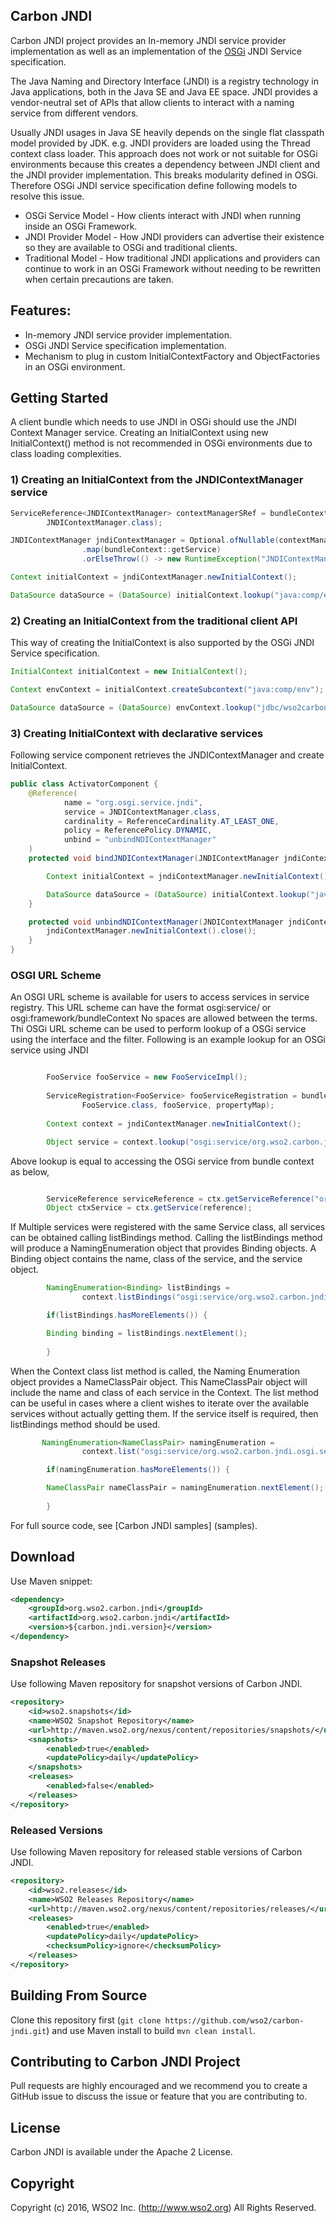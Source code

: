 ## Carbon JNDI

Carbon JNDI project provides an In-memory JNDI service provider implementation as well as an implementation of the [OSGi](https://www.osgi.org/) JNDI Service specification. 

The Java Naming and Directory Interface (JNDI) is a registry technology in Java applications, both in the Java SE and Java EE space. JNDI provides a vendor-neutral set of APIs that allow clients to interact with a naming service from different vendors.

Usually JNDI usages in Java SE heavily depends on the single flat classpath model provided by JDK. e.g. JNDI providers are loaded using the Thread context class loader. This approach does not work or not suitable for OSGi environments because this creates a dependency between JNDI client and the JNDI provider implementation. This breaks modularity defined in OSGi. Therefore OSGi JNDI service specification define following models to resolve this issue.
  
* OSGi Service Model    - How clients interact with JNDI when running inside an OSGi Framework.
* JNDI Provider Model   - How JNDI providers can advertise their existence so they are available to OSGi and traditional clients.
* Traditional Model     - How traditional JNDI applications and providers can continue to work in an OSGi Framework without needing to be rewritten when certain precautions are taken.

## Features:

* In-memory JNDI service provider implementation.
* OSGi JNDI Service specification implementation.
* Mechanism to plug in custom InitialContextFactory and ObjectFactories in an OSGi environment.

## Getting Started

A client bundle which needs to use JNDI in OSGi should use the JNDI Context Manager service. Creating an InitialContext using new InitialContext() method is not recommended in OSGi environments due to class loading complexities.

### 1) Creating an InitialContext from the JNDIContextManager service

```java
ServiceReference<JNDIContextManager> contextManagerSRef = bundleContext.getServiceReference(
        JNDIContextManager.class);

JNDIContextManager jndiContextManager = Optional.ofNullable(contextManagerSRef)
                .map(bundleContext::getService)
                .orElseThrow(() -> new RuntimeException("JNDIContextManager service is not available."));

Context initialContext = jndiContextManager.newInitialContext();

DataSource dataSource = (DataSource) initialContext.lookup("java:comp/env/jdbc/wso2carbonDB");
```

### 2) Creating an InitialContext from the traditional client API

This way of creating the InitialContext is also supported by the OSGi JNDI Service specification.
  
```java
InitialContext initialContext = new InitialContext();  

Context envContext = initialContext.createSubcontext("java:comp/env");

DataSource dataSource = (DataSource) envContext.lookup("jdbc/wso2carbonDB");
```

### 3) Creating InitialContext with declarative services

Following service component retrieves the JNDIContextManager and create InitialContext.

```java
public class ActivatorComponent {
    @Reference(
            name = "org.osgi.service.jndi",
            service = JNDIContextManager.class,
            cardinality = ReferenceCardinality.AT_LEAST_ONE,
            policy = ReferencePolicy.DYNAMIC,
            unbind = "unbindNDIContextManager"
    )
    protected void bindJNDIContextManager(JNDIContextManager jndiContextManager) throws NamingException {

        Context initialContext = jndiContextManager.newInitialContext();

        DataSource dataSource = (DataSource) initialContext.lookup("java:comp/env/jdbc/wso2carbonDB");
    }

    protected void unbindNDIContextManager(JNDIContextManager jndiContextManager) throws NamingException  {
        jndiContextManager.newInitialContext().close();
    }
}
```

### OSGI URL Scheme

An OSGI URL scheme is available for users to access services in service registry. This URL scheme can have the format
    osgi:service/<query> or osgi:framework/bundleContext
No spaces are allowed between the terms. Thi OSGi URL scheme can be used to perform lookup of a OSGi service using the
interface and the filter. 
Following is an example lookup for an OSGi service using JNDI

```java

        FooService fooService = new FooServiceImpl();
        
        ServiceRegistration<FooService> fooServiceRegistration = bundleContext.registerService(
                FooService.class, fooService, propertyMap);
                
        Context context = jndiContextManager.newInitialContext();

        Object service = context.lookup("osgi:service/org.wso2.carbon.jndi.osgi.services.FooService");
```
Above lookup is equal to accessing the OSGi service from bundle context as below,

```java

        ServiceReference serviceReference = ctx.getServiceReference("org.wso2.carbon.jndi.osgi.services.FooService", filter);
        Object ctxService = ctx.getService(reference);
```
If Multiple services were registered with the same Service class, all services can be obtained calling listBindings method.
Calling the listBindings method will produce a NamingEnumeration object that provides Binding objects. 
A Binding object contains the name, class of the service, and the service object. 

```java
        NamingEnumeration<Binding> listBindings =
                context.listBindings("osgi:service/org.wso2.carbon.jndi.osgi.services.FooService");

        if(listBindings.hasMoreElements()) {

        Binding binding = listBindings.nextElement();
        
        }
```        

When the Context class list method is called, the Naming Enumeration object provides a NameClassPair object. 
This NameClassPair object will include the name and class of each service in the Context. The list method can be useful
 in cases where a client wishes to iterate over the available services without actually getting them. 
 If the service itself is required, then listBindings method should be used.
 
 ```java
        NamingEnumeration<NameClassPair> namingEnumeration =
                 context.list("osgi:service/org.wso2.carbon.jndi.osgi.services.FooService");
 
         if(namingEnumeration.hasMoreElements()) {
 
         NameClassPair nameClassPair = namingEnumeration.nextElement();
         
         }

```
For full source code, see [Carbon JNDI samples] (samples).
## Download 

Use Maven snippet:
````xml
<dependency>
    <groupId>org.wso2.carbon.jndi</groupId>
    <artifactId>org.wso2.carbon.jndi</artifactId>
    <version>${carbon.jndi.version}</version>
</dependency>
````

### Snapshot Releases

Use following Maven repository for snapshot versions of Carbon JNDI.

````xml
<repository>
    <id>wso2.snapshots</id>
    <name>WSO2 Snapshot Repository</name>
    <url>http://maven.wso2.org/nexus/content/repositories/snapshots/</url>
    <snapshots>
        <enabled>true</enabled>
        <updatePolicy>daily</updatePolicy>
    </snapshots>
    <releases>
        <enabled>false</enabled>
    </releases>
</repository>
````

### Released Versions

Use following Maven repository for released stable versions of Carbon JNDI.

````xml
<repository>
    <id>wso2.releases</id>
    <name>WSO2 Releases Repository</name>
    <url>http://maven.wso2.org/nexus/content/repositories/releases/</url>
    <releases>
        <enabled>true</enabled>
        <updatePolicy>daily</updatePolicy>
        <checksumPolicy>ignore</checksumPolicy>
    </releases>
</repository>
````

## Building From Source

Clone this repository first (`git clone https://github.com/wso2/carbon-jndi.git`) and use Maven install to build `mvn clean install`.

## Contributing to Carbon JNDI Project

Pull requests are highly encouraged and we recommend you to create a GitHub issue to discuss the issue or feature that you are contributing to.  

## License

Carbon JNDI is available under the Apache 2 License.

## Copyright

Copyright (c) 2016, WSO2 Inc. (http://www.wso2.org) All Rights Reserved.
